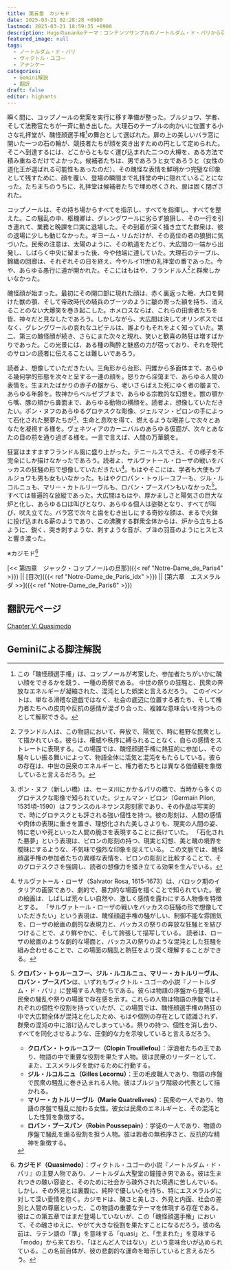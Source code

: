 ```yaml
---
title: 第五章　カジモド
date: 2025-03-21 02:28:28 +0900
lastmod: 2025-03-21 18:59:35 +0900
description: Hugoのanankeテーマ：コンテンツサンプルのノートルダム・ド・パリから引用の第五章
featured_image: null
tags:
  - ノートルダム・ド・パリ
  - ヴィクトル・ユゴー
  - アナンケー
categories:
  - Gemini解説
  - 翻訳
draft: false
editor: highants
---
```


瞬く間に、コップノールの発案を実行に移す準備が整った。ブルジョワ、学者、そして法務官たちが一斉に動き出した。大理石のテーブルの向かいに位置する小さな礼拝堂が、醜怪顔選手権[^1]の舞台として選ばれた。扉の上の美しいバラ窓に開いた一つの石の輪が、競技者たちが顔を突き出すための円として定められた。そこへ到達するには、どこからともなく運び込まれた二つの大樽を、ある方法で積み重ねるだけでよかった。候補者たちは、男であろうと女であろうと（女性の道化王が選ばれる可能性もあったのだ）、その醜怪な表情を鮮明かつ完璧な印象として残すために、顔を覆い、登場の瞬間まで礼拝堂の中に隠れていることになった。たちまちのうちに、礼拝堂は候補者たちで埋め尽くされ、扉は固く閉ざされた。
<!--more-->
コップノールは、その持ち場からすべてを指示し、すべてを指揮し、すべてを整えた。この騒乱の中、枢機卿は、グレングワールに劣らず狼狽し、その一行を引き連れて、業務と晩課を口実に退場した。その到着が深く掻き立てた群衆は、彼の退場に少しも動じなかった。ギヨーム・リムだけが、その高位の者の狼狽に気づいた。民衆の注意は、太陽のように、その軌道をたどり、大広間の一端から出発し、しばらく中央に留まった後、今や他端に達していた。大理石のテーブル、錦織の回廊は、それぞれその日を終え、今やルイ11世の礼拝堂の番であった。今や、あらゆる愚行に道が開かれた。そこにはもはや、フランドル人[^2]と群衆しかいなかった。

醜怪顔が始まった。最初にその開口部に現れた顔は、赤く裏返った瞼、大口を開けた獣の顎、そして帝政時代の騎兵のブーツのように皺の寄った額を持ち、消えることのない大爆笑を巻き起こした。ホメロスならば、これらの田舎者たちを皆、神々だと見なしたであろう。しかしながら、大広間は決してオリンポスではなく、グレングワールの哀れなユピテルは、誰よりもそれをよく知っていた。第二、第三の醜怪顔が続き、さらにまた次々と現れ、笑いと歓喜の熱狂は増すばかりであった。この光景には、ある種の陶酔と魅惑の力が宿っており、それを現代のサロンの読者に伝えることは難しいであろう。

読者よ、想像していただきたい。三角形から台形、円錐から多面体まで、あらゆる幾何学的形態を次々と呈する一連の顔を。怒りから淫蕩まで、あらゆる人間の表情を。生まれたばかりの赤子の皺から、老いさらばえた死にゆく者の皺まで、あらゆる年齢を。牧神からベルゼブブまで、あらゆる宗教的な幻想を。獣の顎から嘴、豚の頬から鼻面まで、あらゆる動物の横顔を。読者よ、想像していただきたい。ポン・ヌフのあらゆるグロテスクな彫像、ジェルマン・ピロンの手によって石化された悪夢たちが[^3]、生命と息吹を得て、燃えるような眼差しで次々とあなたを凝視する様を。ヴェネツィアのカーニバルのあらゆる仮面が、次々とあなたの目の前を通り過ぎる様を。一言で言えば、人間の万華鏡を。

狂宴はますますフランドル風に盛り上がった。テニールスでさえ、その様子を不完全にしか描けなかったであろう。読者よ、サルヴァトール・ローザの戦いをバッカスの狂騒の形で想像していただきたい[^4]。もはやそこには、学者も大使もブルジョワも男も女もいなかった。もはやクロパン・トゥルーユフーも、ジル・ルコルニュも、マリー・カトルリーヴルも、ロバン・プースパンもいなかった[^5]。すべては普遍的な放縦であった。大広間はもはや、厚かましさと陽気さの巨大な炉と化し、あらゆる口は叫びとなり、あらゆる個人は姿勢となり、すべてが叫び、吠え立てた。バラ窓で次々と歯をむき出しにする奇妙な顔は、まるで火鉢に投げ込まれる薪のようであり、この沸騰する群衆全体からは、炉から立ち上るように、鋭く、突き刺すような、刺すような音が、ブヨの羽音のようにヒスヒスと響き渡った。

※カジモド[^6]

[<< 第四章　ジャック・コップノールの旦那]({{< ref "Notre-Dame_de_Paris4" >}}) || [目次]({{< ref "Notre-Dame_de_Paris_idx" >}}) || [第六章　エスメラルダ >>]({{< ref "Notre-Dame_de_Paris6" >}})

## 翻訳元ページ

[Chapter V: Quasimodo](https://ananke-theme.netlify.app/post/chapter-5/)

## Geminiによる脚注解説

[^1]: この「醜怪顔選手権」は、コップノールが考案した、参加者たちがいかに醜い顔をできるかを競う、一種の奇祭である。  中世の祭りの狂騒と、民衆の奔放なエネルギーが凝縮された、混沌とした娯楽と言えるだろう。  このイベントは、単なる滑稽な遊戯ではなく、社会の底辺に位置する者たち、そして権力者たちへの皮肉や反抗の感情が混ざり合った、複雑な意味合いを持つものとして解釈できる。

[^2]: フランドル人は、この物語において、奔放で、陽気で、時に粗野な民衆として描かれている。彼らは、権威や秩序に縛られることなく、自らの感情をストレートに表現する。この場面では、醜怪顔選手権に熱狂的に参加し、その騒々しい振る舞いによって、物語全体に活気と混沌をもたらしている。彼らの存在は、中世の民衆のエネルギーと、権力者たちとは異なる価値観を象徴していると言えるだろう。

[^3]: ポン・ヌフ（新しい橋）は、セーヌ川にかかるパリの橋で、当時から多くのグロテスクな彫像で知られていた。ジェルマン・ピロン（Germain Pilon, 1535頃-1590）はフランスのルネサンス彫刻家であり、その作品は写実的で、時にグロテスクとも評される強い個性を持つ。彼の彫刻は、人間の感情や肉体の表現に重きを置き、理想化された美しさよりも、現実の人間の姿、特に老いや死といった人間の脆さを表現することに長けていた。  「石化された悪夢」という表現は、ピロンの彫刻の持つ、現実と幻想、美と醜の境界を曖昧にするような、不気味で強烈な印象を捉えている。  この文脈では、醜怪顔選手権の参加者たちの異様な表情を、ピロンの彫刻と比較することで、そのグロテスクさを強調し、読者の想像力を掻き立てる効果を生んでいる。

[^4]: サルヴァトール・ローザ（Salvator Rosa, 1615-1673）は、バロック期のイタリアの画家であり、劇的で、暴力的な場面を描くことで知られていた。彼の絵画は、しばしば荒々しい自然や、激しく感情を露わにする人物像を特徴とする。  「サルヴァトール・ローザの戦いをバッカスの狂騒の形で想像していただきたい」という表現は、醜怪顔選手権の騒がしい、制御不能な雰囲気を、ローザの絵画の劇的な表現力と、バッカスの祭りの奔放な狂騒とを結びつけることで、より鮮やかに、そして誇張して描写している。  読者は、ローザの絵画のような劇的な場面と、バッカスの祭りのような混沌とした狂騒を組み合わせることで、この場面の騒乱と熱狂をより深く理解することができる。

[^5]: **クロパン・トゥルーユフー、ジル・ルコルニュ、マリー・カトルリーヴル、ロバン・プースパン**は、いずれもヴィクトル・ユゴーの小説『ノートルダム・ド・パリ』に登場する人物たちである。彼らは物語の序盤から登場し、民衆の騒乱や祭りの場面で存在感を示す。これらの人物は物語の序盤ではそれぞれの個性や役割を持っていたが、この場面では、醜怪顔選手権の熱狂の中で大広間全体が混沌と化したため、もはや個別の存在として認識されず、群衆の混沌の中に溶け込んでしまっている。祭りの持つ、個性を消し去り、すべてを同化させるような、圧倒的な力を示唆していると言えるだろう。
    *   **クロパン・トゥルーユフー（Clopin Trouillefou）**：浮浪者たちの王であり、物語の中で重要な役割を果たす人物。彼は民衆のリーダーとして、また、エスメラルダを助けるために行動する。
    *   **ジル・ルコルニュ（Gilles Lecornu）**：王の毛皮職人であり、物語の序盤で民衆の騒乱に巻き込まれる人物。彼はブルジョワ階級の代表として描かれる。
    *   **マリー・カトルリーヴル（Marie Quatrelivres）**：民衆の一人であり、物語の序盤で騒乱に加わる女性。彼女は民衆のエネルギーと、その混沌とした性質を象徴する。
    *   **ロバン・プースパン（Robin Poussepain）**：学徒の一人であり、物語の序盤で騒乱を煽る役割を担う人物。彼は若者の無秩序さと、反抗的な精神を象徴する。

[^6]: **カジモド（Quasimodo）**：ヴィクトル・ユゴーの小説『ノートルダム・ド・パリ』の主要人物であり、ノートルダム大聖堂の鐘撞き男である。彼は生まれつきの醜い容姿と、そのために社会から疎外された境遇に苦しんでいる。しかし、その外見とは裏腹に、純粋で優しい心を持ち、特にエスメラルダに対して深い愛情を抱く。カジモドは、醜さと美しさ、外見と内面、社会の差別と人間の尊厳といった、この物語の重要なテーマを体現する存在である。彼はこの第五章ではまだ登場していないが、この「醜怪顔選手権」において、その醜さゆえに、やがて大きな役割を果たすことになるだろう。彼の名前は、ラテン語の「準」を意味する「quasi」と、「生まれた」を意味する「modo」から来ており、「ほとんど人ではない」という意味合いが込められている。この名前自体が、彼の悲劇的な運命を暗示していると言えるだろう。
